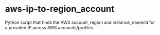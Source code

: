 # aws-ip-to-region_account
Python script that finds the AWS account, region and instance_name/id for a provided IP across AWS accounts/profiles

